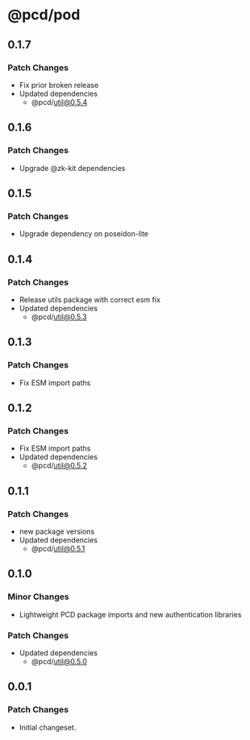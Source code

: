 # @pcd/pod

## 0.1.7

### Patch Changes

- Fix prior broken release
- Updated dependencies
  - @pcd/util@0.5.4

## 0.1.6

### Patch Changes

- Upgrade @zk-kit dependencies

## 0.1.5

### Patch Changes

- Upgrade dependency on poseidon-lite

## 0.1.4

### Patch Changes

- Release utils package with correct esm fix
- Updated dependencies
  - @pcd/util@0.5.3

## 0.1.3

### Patch Changes

- Fix ESM import paths

## 0.1.2

### Patch Changes

- Fix ESM import paths
- Updated dependencies
  - @pcd/util@0.5.2

## 0.1.1

### Patch Changes

- new package versions
- Updated dependencies
  - @pcd/util@0.5.1

## 0.1.0

### Minor Changes

- Lightweight PCD package imports and new authentication libraries

### Patch Changes

- Updated dependencies
  - @pcd/util@0.5.0

## 0.0.1

### Patch Changes

- Initial changeset.
